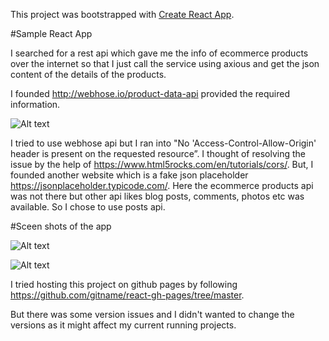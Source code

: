 This project was bootstrapped with [Create React App](https://github.com/facebookincubator/create-react-app).

#Sample React App

I searched for a rest api which gave me the info of ecommerce products over the internet so that I just call the service using axious and get the json content of the details of the products.

I founded http://webhose.io/product-data-api provided the required information.


![Alt text](https://res.cloudinary.com/shreyas/image/upload/v1537439211/Screen_Shot_2018-09-20_at_3.22.52_PM_jnomry.png "Optional Title")


I tried to use webhose api but I ran into "No 'Access-Control-Allow-Origin' header is present on the requested resource”. I thought of resolving the issue by the help of https://www.html5rocks.com/en/tutorials/cors/. 
But, I founded another website which is a fake json placeholder https://jsonplaceholder.typicode.com/. Here the ecommerce products api was not there but other api likes blog posts, comments, photos etc was available. So I chose to use posts api.


#Sceen shots of the app

![Alt text](https://res.cloudinary.com/shreyas/image/upload/v1537439732/Screen_Shot_2018-09-20_at_4.04.55_PM_pcsb6s.png "Optional Title")


![Alt text](https://res.cloudinary.com/shreyas/image/upload/v1537439844/Screen_Shot_2018-09-20_at_4.06.43_PM_tdk9ih.png "Optional Title")


I tried hosting this project on github pages by following https://github.com/gitname/react-gh-pages/tree/master.

But there was some version issues and I didn't wanted to change the versions as it might affect my current running projects.




